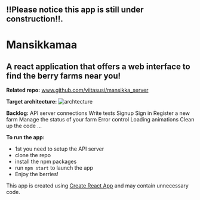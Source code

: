 ## !!Please notice this app is still under construction!!. 

# Mansikkamaa

## A react application that offers a web interface to find the berry farms near you!

**Related repo:** 
www.github.com/viitasusi/mansikka_server
 

**Target architecture:**
![archtecture](architecture.jsg)

**Backlog:**
API server connections
Write tests
Signup
Sign in
Register a new farm
Manage the status of your farm
Error control
Loading animations
Clean up the code
…

**To run the app:**
* 1st you need to setup the API server
* clone the repo
* install the npm packages
* run `npm start` to launch the app
* Enjoy the berries!

This app is created using [Create React App](https://github.com/facebookincubator/create-react-app) and may contain unnecessary code.

